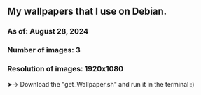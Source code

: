 ## My wallpapers that I use on Debian.

### As of: August 28, 2024
### Number of images: 3
### Resolution of images: 1920x1080


➤-> Download the "get_Wallpaper.sh" and run it in the terminal :)
